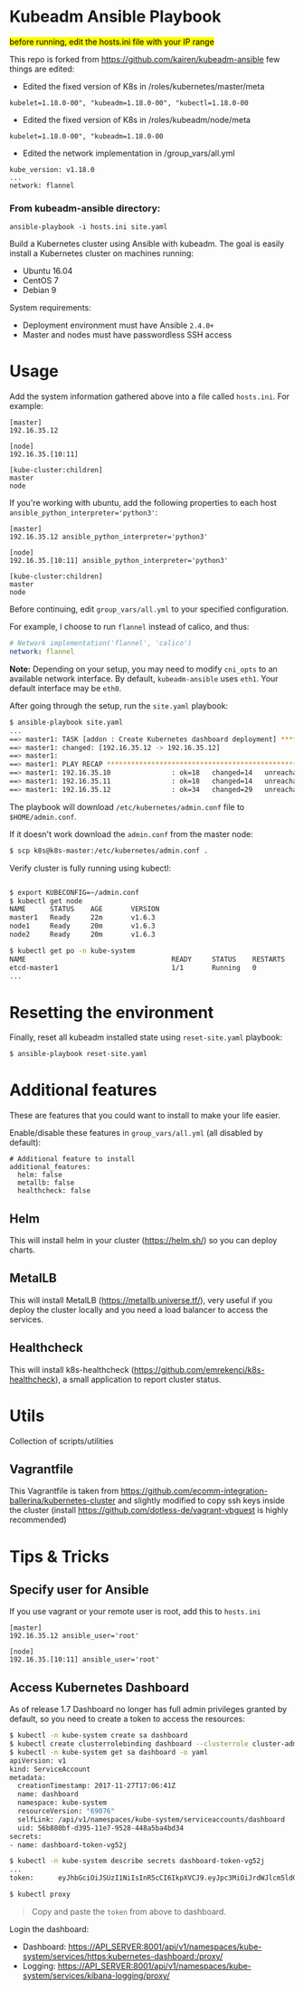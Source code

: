 # Kubeadm Ansible Playbook

<mark>before running, edit the hosts.ini file with your IP range</mark>


This repo is forked from https://github.com/kairen/kubeadm-ansible
few things are edited:

* Edited the fixed version of K8s in /roles/kubernetes/master/meta 
```
kubelet=1.18.0-00", "kubeadm=1.18.0-00", "kubectl=1.18.0-00
```
* Edited the fixed version of K8s in /roles/kubeadm/node/meta
```
kubelet=1.18.0-00", "kubeadm=1.18.0-00
```
* Edited the network implementation in /group_vars/all.yml
```
kube_version: v1.18.0
...
network: flannel
```
### From kubeadm-ansible directory:
```
ansible-playbook -i hosts.ini site.yaml
```

Build a Kubernetes cluster using Ansible with kubeadm. The goal is easily install a Kubernetes cluster on machines running:

  - Ubuntu 16.04
  - CentOS 7
  - Debian 9

System requirements:

  - Deployment environment must have Ansible `2.4.0+`
  - Master and nodes must have passwordless SSH access

# Usage

Add the system information gathered above into a file called `hosts.ini`. For example:
```
[master]
192.16.35.12

[node]
192.16.35.[10:11]

[kube-cluster:children]
master
node
```

If you're working with ubuntu, add the following properties to each host `ansible_python_interpreter='python3'`:
```
[master]
192.16.35.12 ansible_python_interpreter='python3'

[node]
192.16.35.[10:11] ansible_python_interpreter='python3'

[kube-cluster:children]
master
node

```

Before continuing, edit `group_vars/all.yml` to your specified configuration.

For example, I choose to run `flannel` instead of calico, and thus:

```yaml
# Network implementation('flannel', 'calico')
network: flannel
```

**Note:** Depending on your setup, you may need to modify `cni_opts` to an available network interface. By default, `kubeadm-ansible` uses `eth1`. Your default interface may be `eth0`.

After going through the setup, run the `site.yaml` playbook:

```sh
$ ansible-playbook site.yaml
...
==> master1: TASK [addon : Create Kubernetes dashboard deployment] **************************
==> master1: changed: [192.16.35.12 -> 192.16.35.12]
==> master1:
==> master1: PLAY RECAP *********************************************************************
==> master1: 192.16.35.10               : ok=18   changed=14   unreachable=0    failed=0
==> master1: 192.16.35.11               : ok=18   changed=14   unreachable=0    failed=0
==> master1: 192.16.35.12               : ok=34   changed=29   unreachable=0    failed=0
```

The playbook will download `/etc/kubernetes/admin.conf` file to `$HOME/admin.conf`.

If it doesn't work download the `admin.conf` from the master node:

```sh
$ scp k8s@k8s-master:/etc/kubernetes/admin.conf .
```

Verify cluster is fully running using kubectl:

```sh

$ export KUBECONFIG=~/admin.conf
$ kubectl get node
NAME      STATUS    AGE       VERSION
master1   Ready     22m       v1.6.3
node1     Ready     20m       v1.6.3
node2     Ready     20m       v1.6.3

$ kubectl get po -n kube-system
NAME                                    READY     STATUS    RESTARTS   AGE
etcd-master1                            1/1       Running   0          23m
...
```

# Resetting the environment

Finally, reset all kubeadm installed state using `reset-site.yaml` playbook:

```sh
$ ansible-playbook reset-site.yaml
```

# Additional features
These are features that you could want to install to make your life easier.

Enable/disable these features in `group_vars/all.yml` (all disabled by default):
```
# Additional feature to install
additional_features:
  helm: false
  metallb: false
  healthcheck: false
```

## Helm
This will install helm in your cluster (https://helm.sh/) so you can deploy charts.

## MetalLB
This will install MetalLB (https://metallb.universe.tf/), very useful if you deploy the cluster locally and you need a load balancer to access the services.

## Healthcheck
This will install k8s-healthcheck (https://github.com/emrekenci/k8s-healthcheck), a small application to report cluster status.

# Utils
Collection of scripts/utilities

## Vagrantfile
This Vagrantfile is taken from https://github.com/ecomm-integration-ballerina/kubernetes-cluster and slightly modified to copy ssh keys inside the cluster (install https://github.com/dotless-de/vagrant-vbguest is highly recommended)

# Tips & Tricks
## Specify user for Ansible
If you use vagrant or your remote user is root, add this to `hosts.ini`
```
[master]
192.16.35.12 ansible_user='root'

[node]
192.16.35.[10:11] ansible_user='root'
```

## Access Kubernetes Dashboard
As of release 1.7 Dashboard no longer has full admin privileges granted by default, so you need to create a token to access the resources:
```sh
$ kubectl -n kube-system create sa dashboard
$ kubectl create clusterrolebinding dashboard --clusterrole cluster-admin --serviceaccount=kube-system:dashboard
$ kubectl -n kube-system get sa dashboard -o yaml
apiVersion: v1
kind: ServiceAccount
metadata:
  creationTimestamp: 2017-11-27T17:06:41Z
  name: dashboard
  namespace: kube-system
  resourceVersion: "69076"
  selfLink: /api/v1/namespaces/kube-system/serviceaccounts/dashboard
  uid: 56b880bf-d395-11e7-9528-448a5ba4bd34
secrets:
- name: dashboard-token-vg52j

$ kubectl -n kube-system describe secrets dashboard-token-vg52j
...
token:      eyJhbGciOiJSUzI1NiIsInR5cCI6IkpXVCJ9.eyJpc3MiOiJrdWJlcm5ldGVzL3NlcnZpY2VhY2NvdW50Iiwia3ViZXJuZXRlcy5pby9zZXJ2aWNlYWNjb3VudC9uYW1lc3BhY2UiOiJrdWJlLXN5c3RlbSIsImt1YmVybmV0ZXMuaW8vc2VydmljZWFjY291bnQvc2VjcmV0Lm5hbWUiOiJkYXNoYm9hcmQtdG9rZW4tdmc1MmoiLCJrdWJlcm5ldGVzLmlvL3NlcnZpY2VhY2NvdW50L3NlcnZpY2UtYWNjb3VudC5uYW1lIjoiZGFzaGJvYXJkIiwia3ViZXJuZXRlcy5pby9zZXJ2aWNlYWNjb3VudC9zZXJ2aWNlLWFjY291bnQudWlkIjoiNTZiODgwYmYtZDM5NS0xMWU3LTk1MjgtNDQ4YTViYTRiZDM0Iiwic3ViIjoic3lzdGVtOnNlcnZpY2VhY2NvdW50Omt1YmUtc3lzdGVtOmRhc2hib2FyZCJ9.bVRECfNS4NDmWAFWxGbAi1n9SfQ-TMNafPtF70pbp9Kun9RbC3BNR5NjTEuKjwt8nqZ6k3r09UKJ4dpo2lHtr2RTNAfEsoEGtoMlW8X9lg70ccPB0M1KJiz3c7-gpDUaQRIMNwz42db7Q1dN7HLieD6I4lFsHgk9NPUIVKqJ0p6PNTp99pBwvpvnKX72NIiIvgRwC2cnFr3R6WdUEsuVfuWGdF-jXyc6lS7_kOiXp2yh6Ym_YYIr3SsjYK7XUIPHrBqWjF-KXO_AL3J8J_UebtWSGomYvuXXbbAUefbOK4qopqQ6FzRXQs00KrKa8sfqrKMm_x71Kyqq6RbFECsHPA

$ kubectl proxy
```
> Copy and paste the `token` from above to dashboard.

Login the dashboard:
- Dashboard: [https://API_SERVER:8001/api/v1/namespaces/kube-system/services/https:kubernetes-dashboard:/proxy/](https://API_SERVER:8001/api/v1/namespaces/kube-system/services/https:kubernetes-dashboard:/proxy/)
- Logging: [https://API_SERVER:8001/api/v1/namespaces/kube-system/services/kibana-logging/proxy/](https://API_SERVER:8001/api/v1/namespaces/kube-system/services/kibana-logging/proxy/)

